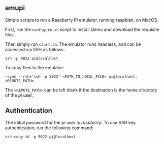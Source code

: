 emupi
-----

Simple scripts to run a Raspberry Pi emulator, running raspbian, on MacOS.

First, run the `configure.sh` script to install Qemu and download the requisite files.

Then simply run `start.sh`. The emulator runs headless, and can be accessed via SSH as follows:

```
ssh -p 5022 pi@localhost
```

To copy files to the emulator:

```
rsync --rsh='ssh -p 5022' <PATH_TO_LOCAL_FILE> pi@localhost:<REMOTE_PATH>
```

The `<REMOTE_PATH>` can be left blank if the destination is the home directory of the _pi_ user.

## Authentication

The initial password for the _pi_ user is _raspberry_. To use SSH key authenitcation, run the following command:

```
ssh-copy-id -p 5022 pi@localhost
```
